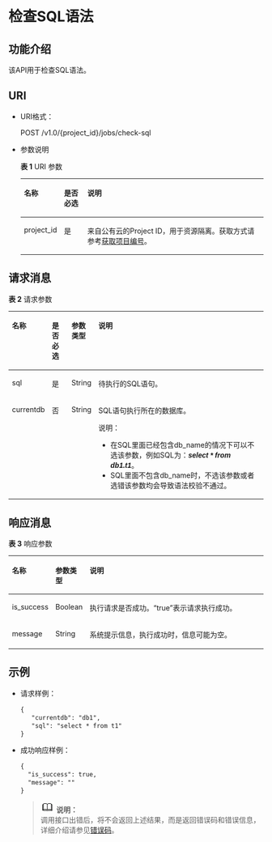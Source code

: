 # 检查SQL语法<a name="dli_02_0107"></a>

## 功能介绍<a name="s15d8cb8e7b7f4b47acbc825ca34ae180"></a>

该API用于检查SQL语法。

## URI<a name="sec7331dc70ce415da2d94a4062c0e286"></a>

-   URI格式：

    POST /v1.0/\{project\_id\}/jobs/check-sql

-   参数说明

    **表 1**  URI 参数

    <a name="zh-cn_topic_0069077896_table12850938"></a>
    <table><thead align="left"><tr id="zh-cn_topic_0069077896_row26986831"><th class="cellrowborder" valign="top" width="10%" id="mcps1.2.4.1.1"><p id="ac4350eeb47b04ac3842d18c867bd44eb"><a name="ac4350eeb47b04ac3842d18c867bd44eb"></a><a name="ac4350eeb47b04ac3842d18c867bd44eb"></a>名称</p>
    </th>
    <th class="cellrowborder" valign="top" width="10%" id="mcps1.2.4.1.2"><p id="a9c7aa8e702fe45d598376fcd31c9f5ce"><a name="a9c7aa8e702fe45d598376fcd31c9f5ce"></a><a name="a9c7aa8e702fe45d598376fcd31c9f5ce"></a>是否必选</p>
    </th>
    <th class="cellrowborder" valign="top" width="80%" id="mcps1.2.4.1.3"><p id="a319b72a499674bd8befd20b6a9358879"><a name="a319b72a499674bd8befd20b6a9358879"></a><a name="a319b72a499674bd8befd20b6a9358879"></a>说明</p>
    </th>
    </tr>
    </thead>
    <tbody><tr id="row134331617104113"><td class="cellrowborder" valign="top" width="10%" headers="mcps1.2.4.1.1 "><p id="zh-cn_topic_0069077803_p43412436"><a name="zh-cn_topic_0069077803_p43412436"></a><a name="zh-cn_topic_0069077803_p43412436"></a>project_id</p>
    </td>
    <td class="cellrowborder" valign="top" width="10%" headers="mcps1.2.4.1.2 "><p id="zh-cn_topic_0069077803_p26746391"><a name="zh-cn_topic_0069077803_p26746391"></a><a name="zh-cn_topic_0069077803_p26746391"></a>是</p>
    </td>
    <td class="cellrowborder" valign="top" width="80%" headers="mcps1.2.4.1.3 "><p id="zh-cn_topic_0069077803_p18974100"><a name="zh-cn_topic_0069077803_p18974100"></a><a name="zh-cn_topic_0069077803_p18974100"></a>来自公有云的Project ID，用于资源隔离。获取方式请参考<a href="获取项目编号.md">获取项目编号</a>。</p>
    </td>
    </tr>
    </tbody>
    </table>


## 请求消息<a name="sf71ef29ac20f4a86b617e33b97566e44"></a>

**表 2**  请求参数

<a name="table6376584143542"></a>
<table><thead align="left"><tr id="row19110893143542"><th class="cellrowborder" valign="top" width="9.090909090909092%" id="mcps1.2.5.1.1"><p id="p42934984143542"><a name="p42934984143542"></a><a name="p42934984143542"></a>名称</p>
</th>
<th class="cellrowborder" valign="top" width="8.080808080808081%" id="mcps1.2.5.1.2"><p id="p55181642143542"><a name="p55181642143542"></a><a name="p55181642143542"></a>是否必选</p>
</th>
<th class="cellrowborder" valign="top" width="8.080808080808081%" id="mcps1.2.5.1.3"><p id="p40528033143542"><a name="p40528033143542"></a><a name="p40528033143542"></a>参数类型</p>
</th>
<th class="cellrowborder" valign="top" width="74.74747474747475%" id="mcps1.2.5.1.4"><p id="p61545269143542"><a name="p61545269143542"></a><a name="p61545269143542"></a>说明</p>
</th>
</tr>
</thead>
<tbody><tr id="row16818917143542"><td class="cellrowborder" valign="top" width="9.090909090909092%" headers="mcps1.2.5.1.1 "><p id="p4478514143542"><a name="p4478514143542"></a><a name="p4478514143542"></a>sql</p>
</td>
<td class="cellrowborder" valign="top" width="8.080808080808081%" headers="mcps1.2.5.1.2 "><p id="p27215339143542"><a name="p27215339143542"></a><a name="p27215339143542"></a>是</p>
</td>
<td class="cellrowborder" valign="top" width="8.080808080808081%" headers="mcps1.2.5.1.3 "><p id="p56958849143542"><a name="p56958849143542"></a><a name="p56958849143542"></a>String</p>
</td>
<td class="cellrowborder" valign="top" width="74.74747474747475%" headers="mcps1.2.5.1.4 "><p id="p1036145143542"><a name="p1036145143542"></a><a name="p1036145143542"></a>待执行的SQL语句。</p>
</td>
</tr>
<tr id="row48821488143542"><td class="cellrowborder" valign="top" width="9.090909090909092%" headers="mcps1.2.5.1.1 "><p id="p17152532143542"><a name="p17152532143542"></a><a name="p17152532143542"></a>currentdb</p>
</td>
<td class="cellrowborder" valign="top" width="8.080808080808081%" headers="mcps1.2.5.1.2 "><p id="p47177872143542"><a name="p47177872143542"></a><a name="p47177872143542"></a>否</p>
</td>
<td class="cellrowborder" valign="top" width="8.080808080808081%" headers="mcps1.2.5.1.3 "><p id="p63311321143542"><a name="p63311321143542"></a><a name="p63311321143542"></a>String</p>
</td>
<td class="cellrowborder" valign="top" width="74.74747474747475%" headers="mcps1.2.5.1.4 "><p id="p27943382143542"><a name="p27943382143542"></a><a name="p27943382143542"></a>SQL语句执行所在的数据库。</p>
<div class="note" id="note2355567214459"><a name="note2355567214459"></a><a name="note2355567214459"></a><span class="notetitle"> 说明： </span><div class="notebody"><a name="ul59257121144616"></a><a name="ul59257121144616"></a><ul id="ul59257121144616"><li>在SQL里面已经包含db_name的情况下可以不选该参数，例如SQL为：<i><b><span class="cmdname" style="font-family:Arial" id="cmdname24207892144758"><a name="cmdname24207892144758"></a><a name="cmdname24207892144758"></a>select * from db1.t1</span></b></i>。</li><li>SQL里面不包含db_name时，不选该参数或者选错该参数均会导致语法校验不通过。</li></ul>
</div></div>
</td>
</tr>
</tbody>
</table>

## 响应消息<a name="s3cacdc89985c49fa9b00c879e3880d15"></a>

**表 3**  响应参数

<a name="zh-cn_topic_0069077896_table33203075"></a>
<table><thead align="left"><tr id="zh-cn_topic_0069077896_row35922485"><th class="cellrowborder" valign="top" width="11%" id="mcps1.2.4.1.1"><p id="a5212f67c295f4ae7a136c5eb4d263e47"><a name="a5212f67c295f4ae7a136c5eb4d263e47"></a><a name="a5212f67c295f4ae7a136c5eb4d263e47"></a>名称</p>
</th>
<th class="cellrowborder" valign="top" width="10%" id="mcps1.2.4.1.2"><p id="zh-cn_topic_0069077896_p944819142913"><a name="zh-cn_topic_0069077896_p944819142913"></a><a name="zh-cn_topic_0069077896_p944819142913"></a>参数类型</p>
</th>
<th class="cellrowborder" valign="top" width="79%" id="mcps1.2.4.1.3"><p id="zh-cn_topic_0069077896_p944851413912"><a name="zh-cn_topic_0069077896_p944851413912"></a><a name="zh-cn_topic_0069077896_p944851413912"></a>说明</p>
</th>
</tr>
</thead>
<tbody><tr id="zh-cn_topic_0069077896_row12898672"><td class="cellrowborder" valign="top" width="11%" headers="mcps1.2.4.1.1 "><p id="zh-cn_topic_0069077896_p38159543"><a name="zh-cn_topic_0069077896_p38159543"></a><a name="zh-cn_topic_0069077896_p38159543"></a>is_success</p>
</td>
<td class="cellrowborder" valign="top" width="10%" headers="mcps1.2.4.1.2 "><p id="zh-cn_topic_0069077896_p48699120"><a name="zh-cn_topic_0069077896_p48699120"></a><a name="zh-cn_topic_0069077896_p48699120"></a>Boolean</p>
</td>
<td class="cellrowborder" valign="top" width="79%" headers="mcps1.2.4.1.3 "><p id="p1216075194811"><a name="p1216075194811"></a><a name="p1216075194811"></a>执行请求是否成功。<span class="parmvalue" id="parmvalue2253974916747"><a name="parmvalue2253974916747"></a><a name="parmvalue2253974916747"></a>“true”</span>表示请求执行成功。</p>
</td>
</tr>
<tr id="zh-cn_topic_0069077896_row1070040"><td class="cellrowborder" valign="top" width="11%" headers="mcps1.2.4.1.1 "><p id="zh-cn_topic_0069077896_p19564417"><a name="zh-cn_topic_0069077896_p19564417"></a><a name="zh-cn_topic_0069077896_p19564417"></a>message</p>
</td>
<td class="cellrowborder" valign="top" width="10%" headers="mcps1.2.4.1.2 "><p id="zh-cn_topic_0069077896_p49998030"><a name="zh-cn_topic_0069077896_p49998030"></a><a name="zh-cn_topic_0069077896_p49998030"></a>String</p>
</td>
<td class="cellrowborder" valign="top" width="79%" headers="mcps1.2.4.1.3 "><p id="a4fa277540d3e42e48cec2027a36ca6bc"><a name="a4fa277540d3e42e48cec2027a36ca6bc"></a><a name="a4fa277540d3e42e48cec2027a36ca6bc"></a>系统提示信息，执行成功时，信息可能为空。</p>
</td>
</tr>
</tbody>
</table>

## 示例<a name="section43379838151112"></a>

-   请求样例：

    ```
    {
       "currentdb": "db1",
       "sql": "select * from t1"   
    }
    ```

-   成功响应样例：

    ```
    {
      "is_success": true,
      "message": ""
    }
    ```

    >![](public_sys-resources/icon-note.gif) **说明：**   
    >调用接口出错后，将不会返回上述结果，而是返回错误码和错误信息，详细介绍请参见[错误码](错误码.md)。  


